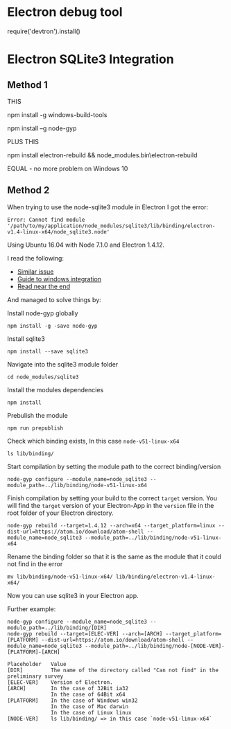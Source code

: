 # Electron debug tool
require('devtron').install()

# Electron SQLite3 Integration
## Method 1
THIS

npm install -g windows-build-tools

npm install –g node-gyp

PLUS THIS

npm install electron-rebuild && node_modules.bin\electron-rebuild

EQUAL - no more problem on Windows 10

## Method 2
When trying to use the node-sqlite3 module in Electron I got the error:

    Error: Cannot find module '/path/to/my/application/node_modules/sqlite3/lib/binding/electron-v1.4-linux-x64/node_sqlite3.node'

Using Ubuntu 16.04 with Node 7.1.0 and Electron 1.4.12.

I read the following:

* [Similar issue](https://github.com/TryGhost/Ghost/issues/5911)
* [Guide to windows integration](https://gist.github.com/maximilian-ruppert/9de273f72c1ba4aa62d6)
* [Read near the end](https://translate.google.com/translate?hl=en&sl=ja&u=http://qiita.com/noobar/items/0128677c44bb9dde88b2&prev=search)

And managed to solve things by:

Install node-gyp globally

    npm install -g -save node-gyp

Install sqlite3

    npm install --save sqlite3

Navigate into the sqlite3 module folder

    cd node_modules/sqlite3

Install the modules dependencies

    npm install

Prebulish the module

    npm run prepublish

Check which binding exists, In this case `node-v51-linux-x64`

    ls lib/binding/

Start compilation by setting the module path to the correct binding/version 

    node-gyp configure --module_name=node_sqlite3 --module_path=../lib/binding/node-v51-linux-x64

Finish compilation by setting your build to the correct `target` version. You will find the `target` version of your Electron-App in the `version` file in the root folder of your Electron directory.

    node-gyp rebuild --target=1.4.12 --arch=x64 --target_platform=linux --dist-url=https://atom.io/download/atom-shell --module_name=node_sqlite3 --module_path=../lib/binding/node-v51-linux-x64

Rename the binding folder so that it is the same as the module that it could not find in the error

    mv lib/binding/node-v51-linux-x64/ lib/binding/electron-v1.4-linux-x64/

Now you can use sqlite3 in your Electron app.

Further example:

    node-gyp configure --module_name=node_sqlite3 --module_path=../lib/binding/[DIR]
    node-gyp rebuild --target=[ELEC-VER] --arch=[ARCH] --target_platform=[PLATFORM] --dist-url=https://atom.io/download/atom-shell --module_name=node_sqlite3 --module_path=../lib/binding/node-[NODE-VER]-[PLATFORM]-[ARCH]

    Placeholder   Value
    [DIR]         The name of the directory called "Can not find" in the preliminary survey
    [ELEC-VER]    Version of Electron.
    [ARCH]        In the case of 32Bit ia32
                  In the case of 64Bit x64
    [PLATFORM]    In the case of Windows win32
                  In the case of Mac darwin
                  In the case of Linux linux
    [NODE-VER]    ls lib/binding/ => in this case `node-v51-linux-x64`